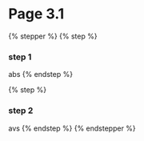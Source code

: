 # Page 3.1

{% stepper %}
{% step %}
### step 1

abs
{% endstep %}

{% step %}
### step 2

avs
{% endstep %}
{% endstepper %}

